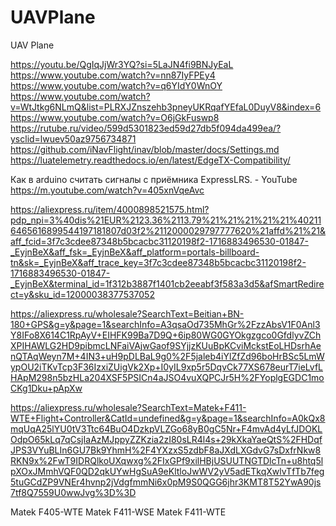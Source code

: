 # UAVPlane
UAV Plane


https://youtu.be/QgIqJjWr3YQ?si=5LaJN4fi9BNJyEaL
https://www.youtube.com/watch?v=nn87IyFPEy4
https://www.youtube.com/watch?v=q6YIdY0WnOY
https://www.youtube.com/watch?v=WtJtkg6NLmQ&list=PLRXJZnszehb3pneyUKRqafYEfaL0DuyV8&index=6
https://www.youtube.com/watch?v=O6jGkFuswp8
https://rutube.ru/video/599d5301823ed59d27db5f094da499ea/?ysclid=lwuev50az9756734871
https://github.com/iNavFlight/inav/blob/master/docs/Settings.md
https://luatelemetry.readthedocs.io/en/latest/EdgeTX-Compatibility/


Как в arduino считать сигналы с приёмника ExpressLRS. - YouTube
https://m.youtube.com/watch?v=405xnVqeAvc


https://aliexpress.ru/item/4000898521575.html?pdp_npi=3%40dis%21EUR%2123.36%2113.79%21%21%21%21%21%402116465616899544197181807d03f2%2112000029797777620%21affd%21%21&aff_fcid=3f7c3cdee87348b5bcacbc31120198f2-1716883496530-01847-_EyjnBeX&aff_fsk=_EyjnBeX&aff_platform=portals-billboard-tn&sk=_EyjnBeX&aff_trace_key=3f7c3cdee87348b5bcacbc31120198f2-1716883496530-01847-_EyjnBeX&terminal_id=1f312b3887f1401cb2eeabf3f583a3d5&afSmartRedirect=y&sku_id=12000038377537052

https://aliexpress.ru/wholesale?SearchText=Beitian+BN-180+GPS&g=y&page=1&searchInfo=A3qsaOd735MhGr%2FzzAbsV1F0Anl3Y8IFo8X614C1RpAyV+EIHFK99Ba7D9Q+6ip80WG0GYOkgzgco0GfdlyvZChXPIHAWLG2HD9pibmcLNFaiVAjwGaof9SYjjzKUuBpKCviMckstEoLHDsrhAenQTAqWeyn7M+4IN3+uH9pDLBaL9g0%2F5jaleb4iYlZfZd96boHrBSc5LmWypOU2iTKvTcp3F36IzxiZUigVk2Xp+I0yIL9xp5r5DqvCk77XS678eurT7ieLvfLHApM298n5bzHLa204XSF5PSICn4aJSO4vuXQPCJr5H%2FYoplgEGDC1moCKg1Dku+pApXw

https://aliexpress.ru/wholesale?SearchText=Matek+F411-WTE+Flight+Controller&CatId=undefined&g=y&page=1&searchInfo=A0kQx8mqUqA25lYU0tV3Ttc64BuO4DzkpVLZGo68yB0gC5Nr+F4mvAd4yLfJDOKLOdpO65kLq7qCsjIaAzMJppyZZKzia2zI80sLR4l4s+29kXkaYaeQtS%2FHDqfJPS3VYuBLIn6GU7Bk9YhmH%2F4YXzxS5zdbF8aJXdLXGdvG7sDxfrNkw8RKN9x%2FwT9IDRQlkoUXqwxg%2FIxGPf9xilHBjUSUUTNGTDlcTn+u8htq5lpXOxJMmhVQF0QD2qkUYwHgSuA9eKltloJwWV2yV5adETkqXwlvTfTb7feg5tuGCdZP9VNEr4hvnp2jVdgfmmNi6x0pM9S0QGG6jhr3KMT8T52YwA90js7tf8Q7559U0wwJvg%3D%3D


Matek F405-WTE
Matek F411-WSE
Matek F411-WTE

